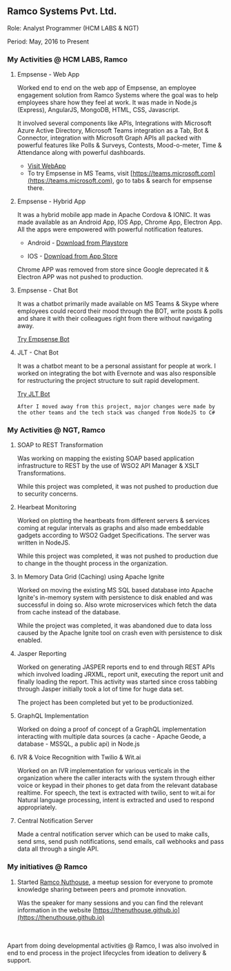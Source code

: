 ## Ramco Systems Pvt. Ltd.

Role: Analyst Programmer (HCM LABS & NGT)


Period: May, 2016 to Present

### My Activities @ HCM LABS, Ramco

1. Empsense - Web App
    
    Worked end to end on the web app of Empsense, an employee engagement solution from Ramco Systems where the goal was to help employees share how they feel at work. It was made in Node.js (Express), AngularJS, MongoDB, HTML, CSS, Javascript. 
    
    It involved several components like APIs, Integrations with Microsoft Azure Active Directory, Microsoft Teams integration as a Tab, Bot & Connector, integration with Microsoft Graph APIs all packed with powerful features like Polls & Surveys, Contests, Mood-o-meter, Time & Attendance along with powerful dashboards.

    * [Visit WebApp](https://empsense.ramco.com)
    * To try Empsense in MS Teams, visit [https://teams.microsoft.com](https://teams.microsoft.com), go to tabs & search for empsense there.
    
2. Empsense - Hybrid App
    
    It was a hybrid mobile app made in Apache Cordova & IONIC. It was made  available as an Android App, IOS App, Chrome App, Electron App. All the apps were empowered with powerful notification features.
    
    * Android - [Download from Playstore](https://play.google.com/store/apps/details?id=com.ramco.hcm.empsense)

    * IOS - [Download from App Store](https://itunes.apple.com/ca/app/empsense/id1127694619)

    Chrome APP was removed from store since Google deprecated it & Electron APP was not pushed to production.

3. Empsense - Chat Bot

    It was a chatbot primarily made available on MS Teams & Skype where employees could record their mood through the BOT, write posts & polls and share it with their colleagues right from there without navigating away.

    [Try Empsense Bot](https://empsense.ramco.com/install/bot)

4. JLT - Chat Bot

    It was a chatbot meant to be a personal assistant for people at work. I worked on integrating the bot with Evernote and was also responsible for restructuring the project structure to suit rapid development.

    [Try JLT Bot](https://bots.ramco.com)

    `After I moved away from this project, major changes were made by the other teams and the tech stack was changed from NodeJS to C#`

### My Activities @ NGT, Ramco

1. SOAP to REST Transformation

    Was working on mapping the existing SOAP based application infrastructure to REST by the use of WSO2 API Manager & XSLT Transformations. 

    While this project was completed, it was not pushed to production due to security concerns.

2. Hearbeat Monitoring

    Worked on plotting the heartbeats from different servers & services coming at regular intervals as graphs and also made embeddable gadgets according to WSO2 Gadget Specifications. The server was written in NodeJS.

    While this project was completed, it was not pushed to production due to change in the thought process in the organization.

3. In Memory Data Grid (Caching) using Apache Ignite

    Worked on moving the existing MS SQL based database into Apache Ignite's in-memory system with persistence to disk enabled and was successful in doing so. Also wrote microservices which fetch the data from cache instead of the database.

    While the project was completed, it was abandoned due to data loss caused by the Apache Ignite tool on crash even with persistence to disk enabled.

4. Jasper Reporting

    Worked on generating JASPER reports end to end through REST APIs which involved loading JRXML, report unit, executing the report unit and finally loading the report. This activity was started since cross tabbing through Jasper initially took a lot of time for huge data set.

    The project has been completed but yet to be productionized.

5. GraphQL Implementation

    Worked on doing a proof of concept of a GraphQL implementation interacting with multiple data sources (a cache - Apache Geode, a database - MSSQL, a public api) in Node.js

6. IVR & Voice Recognition with Twilio & Wit.ai

    Worked on an IVR implementation for various verticals in the organization where the caller interacts with the system through either voice or keypad in their phones to get data from the relevant database realtime. For speech, the text is extracted with twilio, sent to wit.ai for Natural language processing, intent is extracted and used to respond appropriately.

7. Central Notification Server

    Made a central notification server which can be used to make calls, send sms, send push notifications, send emails, call webhooks and pass data all through a single API.


### My initiatives @ Ramco

1. Started [Ramco Nuthouse](https://thenuthouse.github.io), a meetup session for everyone to promote knowledge sharing between peers and promote innovation.

    Was the speaker for many sessions and you can find the relevant information in the website [https://thenuthouse.github.io](https://thenuthouse.github.io)



<br><br>
Apart from doing developmental activities @ Ramco, I was also involved in end to end process in the project lifecycles from ideation to delivery & support.